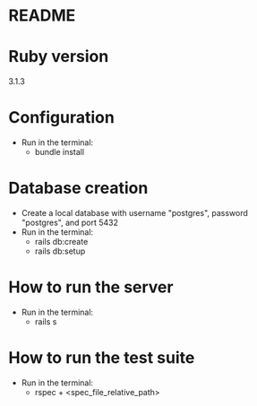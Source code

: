 # README

# Ruby version

3.1.3

# Configuration

 - Run in the terminal:
   - bundle install

# Database creation

 - Create a local database with username "postgres", password "postgres", and port 5432
 - Run in the terminal:
   - rails db:create
   - rails db:setup
   
# How to run the server

  - Run in the terminal:
    - rails s

# How to run the test suite

 - Run in the terminal:
   - rspec + <spec_file_relative_path>
